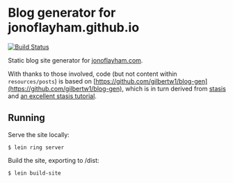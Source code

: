 Blog generator for jonoflayham.github.io
========================================

[![Build Status](https://travis-ci.org/jonoflayham/blog-gen.svg?branch=master)](https://travis-ci.org/jonoflayham/blog-gen)

Static blog site generator for [jonoflayham.com](http://jonoflayham.com).

With thanks to those involved, code (but not content within `resources/posts`) is based on [https://github.com/gilbertw1/blog-gen](https://github.com/gilbertw1/blog-gen), which is in turn derived from [stasis](https://github.com/magnars/stasis) and [an excellent stasis tutorial](http://cjohansen.no/building-static-sites-in-clojure-with-stasis).

Running
-------

Serve the site locally:

    $ lein ring server

Build the site, exporting to /dist:

    $ lein build-site
